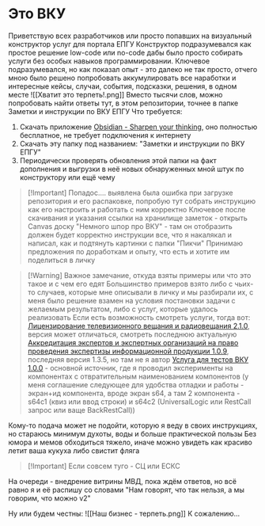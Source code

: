# Это ВКУ

Приветствую всех разработчиков или просто попавших на визуальный конструктор услуг для портала ЕПГУ
Конструктор подразумевался как простое решение low-code или no-code дабы было просто собирать услуги без особых навыков программировании.
Ключевое подразумевался, но как показал опыт - это далеко не так просто, отчего мною было решено попробовать аккумулировать все наработки и интересные кейсы, случаи, события, подсказки, решения, в одном месте
![[Хватит это терпеть!.png]]
Вместо тысячи слов, можно попробовать найти ответы тут, в этом репозитории, точнее в папке Заметки и инструкции по ВКУ ЕПГУ
Что требуется: 
1) Скачать приложение [Obsidian - Sharpen your thinking](https://obsidian.md/), оно полностью бесплатное, не требует подключения к интернету
2) Скачать эту папку под названием: "Заметки и инструкции по ВКУ ЕПГУ"
3) Периодически проверять обновления этой папки на факт дополнения и выгрузки в неё новых обнаруженных мной штук по конструктору или ещё чему

>[!Important] Попадос....
>выявлена была ошибка при загрузке репозитория и его распаковке, попробую тут собрать инструкцию как его настроить и работать с ним корректно
Ключевое после скачивания и указания ссылки на хранилище заметок - открыть Canvas доску "Немного шпор про ВКУ" - там он отобразить должен будет корректно инструкции все, что я накалякал и написал, как и подтянуть картинки с папки "Пикчи"
Принимаю предложения по доработкам и опыту, что есть и хотите им поделиться в личку

>[!Warning] Важное замечание, откуда взяты примеры или что это такое и с чем его едят
>Большинство примеров взято либо с чьих-то случаев, которые мне описывали в личку и мы разбирали их, с меня было решение взамен на условия постановки задачи с желаемым результатом, либо с услуг, которые удалось реализовать
>Если есть возможность смотреть услуги, тогда вот:
>[Лицензирование телевизионного вещания и радиовещания 2.1.0](https://vku.test.gosuslugi.ru/service/60024584/2.1.0/system/SF), версия может отличаться, смотреть последнюю актуальную
>[Аккредитация экспертов и экспертных организаций на право проведения экспертизы информационной продукции 1.0.9](https://vku.test.gosuslugi.ru/service/60014662/1.0.9/system/SF), последняя версия 1.3.5, но там не я автор
>[Услуга для тестов ВКУ 1.0.0](https://vku.test.gosuslugi.ru/service/60028744/1.0.0/system/SF) - основной источник, где я проводил эксперименты на компонентах с отвратительным наименованием компонентов (у меня соглашение следующее для удобства отладки и работы - экран+ид компонента, вроде экран s64, а там 2 компонента - s64c1 (квиз или ввод строки) и s64c2 (UniversalLogic или RestCall запрос или ваще BackRestCall))

Кому-то подача может не подойти, которую я веду в своих инструкциях, но стараюсь минимум духоты, воды и больше практической пользы
Без юмора и мемов обходиться тяжело, иначе можно увидеть как красиво летит ваша кукуха либо свистит фляга

>[!Important] Если совсем туго - СЦ или ЕСКС

На очереди - внедрение витрины МВД, пока ждём ответов, но всё равно я и её распишу со словами "Нам говорят, что так нельзя, а мы говорим, что можно v2"

Ну или будем честны:
![[Наш бизнес - терпеть.png]]
К сожалению...